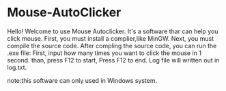 # Mouse-AutoClicker
Hello! Welcome to use Mouse Autoclicker.
It's a software thar can help you click mouse.
First, you must install a complier,like MinGW.
Next, you must compile the source code.
After compling the source code, you can run the .exe file:
First, input how many times you want to click the mouse in 1 second.
than, press F12 to start, Press F12 to end.
Log file will written out in log.txt.

note:this software can only used in Windows system.

